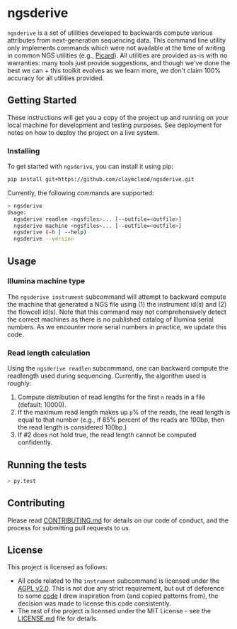 # ngsderive

`ngsderive` is a set of utilities developed to backwards compute various attributes from
next-generation sequencing data. This command line utility only implements
commands which were not available at the time of writing in common NGS utilities
(e.g., [Picard](https://broadinstitute.github.io/picard/)). All utilities are
provided as-is with no warranties: many tools just provide suggestions, and
though we've done the best we can + this toolkit evolves as we learn more, we 
don't claim 100% accuracy for all utilities provided.

## Getting Started

These instructions will get you a copy of the project up and running on your local machine for development and testing purposes. See deployment for notes on how to deploy the project on a live system.

### Installing

To get started with `ngsderive`, you can install it using pip:

```bash
pip install git+https://github.com/claymcleod/ngsderive.git
```

Currently, the following commands are supported:

```bash
> ngsderive                                                                                                                                                      ✔  6699  12:12:51
Usage:
  ngsderive readlen <ngsfiles>... [--outfile=<outfile>]
  ngsderive machine <ngsfiles>... [--outfile=<outfile>]
  ngsderive (-h | --help)
  ngsderive --version
```

## Usage

### Illumina machine type

The `ngsderive instrument` subcommand will attempt to backward compute the
machine that generated a NGS file using (1) the instrument id(s) and (2) the
flowcell id(s). Note that this command may not comprehensively detect the
correct machines as there is no published catalog of Illumina serial numbers.
As we encounter more serial numbers in practice, we update this code.

### Read length calculation

Using the `ngsderive readlen` subcommand, one can backward compute the
readlength used during sequencing. Currently, the algorithm used is roughly:

1. Compute distribution of read lengths for the first `n` reads in a file
   (default: 10000).
2. If the maximum read length makes up `p`% of the reads, the read length is
   equal to that number (e.g., if 85% percent of the reads are 100bp, then the
   read length is considered 100bp.)
3. If #2 does not hold true, the read length cannot be computed confidently.

## Running the tests

```bash
> py.test
```

## Contributing

Please read [CONTRIBUTING.md](https://gist.github.com/PurpleBooth/b24679402957c63ec426) for details on our code of conduct, and the process for submitting pull requests to us.

## License

This project is licensed as follows:
* All code related to the `instrument` subcommand is licensed under the [AGPL
  v2.0][agpl-v2]. This is not due any strict requirement, but out of deference
  to some [code][10x-inspiration] I drew inspiration from (and copied patterns
  from), the decision was made to license this code consistently.
* The rest of the project is licensed under the MIT License - see the [LICENSE.md](LICENSE.md) file for details.

[agpl-v2]: http://www.affero.org/agpl2.html
[10x-inspiration]:
https://github.com/10XGenomics/supernova/blob/master/tenkit/lib/python/tenkit/illumina_instrument.py
